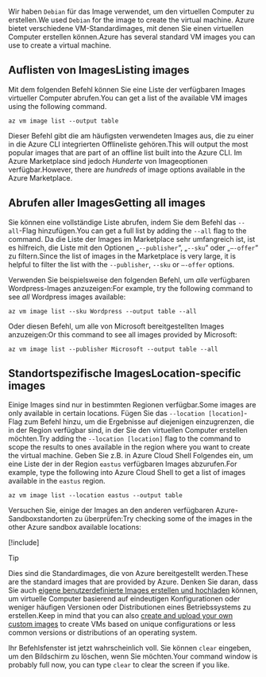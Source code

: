 <span data-ttu-id="37469-101">Wir haben `Debian` für das Image verwendet, um den virtuellen Computer zu erstellen.</span><span class="sxs-lookup"><span data-stu-id="37469-101">We used `Debian` for the image to create the virtual machine.</span></span> <span data-ttu-id="37469-102">Azure bietet verschiedene VM-Standardimages, mit denen Sie einen virtuellen Computer erstellen können.</span><span class="sxs-lookup"><span data-stu-id="37469-102">Azure has several standard VM images you can use to create a virtual machine.</span></span> 

## <a name="listing-images"></a><span data-ttu-id="37469-103">Auflisten von Images</span><span class="sxs-lookup"><span data-stu-id="37469-103">Listing images</span></span>

<span data-ttu-id="37469-104">Mit dem folgenden Befehl können Sie eine Liste der verfügbaren Images virtueller Computer abrufen.</span><span class="sxs-lookup"><span data-stu-id="37469-104">You can get a list of the available VM images using the following command.</span></span> 

```azurecli
az vm image list --output table
```

<span data-ttu-id="37469-105">Dieser Befehl gibt die am häufigsten verwendeten Images aus, die zu einer in die Azure CLI integrierten Offlineliste gehören.</span><span class="sxs-lookup"><span data-stu-id="37469-105">This will output the most popular images that are part of an offline list built into the Azure CLI.</span></span> <span data-ttu-id="37469-106">Im Azure Marketplace sind jedoch _Hunderte_ von Imageoptionen verfügbar.</span><span class="sxs-lookup"><span data-stu-id="37469-106">However, there are _hundreds_ of image options available in the Azure Marketplace.</span></span> 

## <a name="getting-all-images"></a><span data-ttu-id="37469-107">Abrufen aller Images</span><span class="sxs-lookup"><span data-stu-id="37469-107">Getting all images</span></span>

<span data-ttu-id="37469-108">Sie können eine vollständige Liste abrufen, indem Sie dem Befehl das `--all`-Flag hinzufügen.</span><span class="sxs-lookup"><span data-stu-id="37469-108">You can get a full list by adding the `--all` flag to the command.</span></span> <span data-ttu-id="37469-109">Da die Liste der Images im Marketplace sehr umfangreich ist, ist es hilfreich, die Liste mit den Optionen „`--publisher`“, „`--sku`“ oder „`–-offer`“ zu filtern.</span><span class="sxs-lookup"><span data-stu-id="37469-109">Since the list of images in the Marketplace is very large, it is helpful to filter the list with the `--publisher`, `--sku` or `–-offer` options.</span></span>

<span data-ttu-id="37469-110">Verwenden Sie beispielsweise den folgenden Befehl, um _alle_ verfügbaren Wordpress-Images anzuzeigen:</span><span class="sxs-lookup"><span data-stu-id="37469-110">For example, try the following command to see _all_ Wordpress images available:</span></span>

```azurecli
az vm image list --sku Wordpress --output table --all
```

<span data-ttu-id="37469-111">Oder diesen Befehl, um alle von Microsoft bereitgestellten Images anzuzeigen:</span><span class="sxs-lookup"><span data-stu-id="37469-111">Or this command to see all images provided by Microsoft:</span></span>

```azurecli
az vm image list --publisher Microsoft --output table --all
```

## <a name="location-specific-images"></a><span data-ttu-id="37469-112">Standortspezifische Images</span><span class="sxs-lookup"><span data-stu-id="37469-112">Location-specific images</span></span>

<span data-ttu-id="37469-113">Einige Images sind nur in bestimmten Regionen verfügbar.</span><span class="sxs-lookup"><span data-stu-id="37469-113">Some images are only available in certain locations.</span></span> <span data-ttu-id="37469-114">Fügen Sie das `--location [location]`-Flag zum Befehl hinzu, um die Ergebnisse auf diejenigen einzugrenzen, die in der Region verfügbar sind, in der Sie den virtuellen Computer erstellen möchten.</span><span class="sxs-lookup"><span data-stu-id="37469-114">Try adding the `--location [location]` flag to the command to scope the results to ones available in the region where you want to create the virtual machine.</span></span> <span data-ttu-id="37469-115">Geben Sie z.B. in Azure Cloud Shell Folgendes ein, um eine Liste der in der Region `eastus` verfügbaren Images abzurufen.</span><span class="sxs-lookup"><span data-stu-id="37469-115">For example, type the following into Azure Cloud Shell to get a list of images available in the `eastus` region.</span></span>

```azurecli
az vm image list --location eastus --output table
```

<span data-ttu-id="37469-116">Versuchen Sie, einige der Images an den anderen verfügbaren Azure-Sandboxstandorten zu überprüfen:</span><span class="sxs-lookup"><span data-stu-id="37469-116">Try checking some of the images in the other Azure sandbox available locations:</span></span>

[!include[](../../../includes/azure-sandbox-regions-note.md)]

> [!TIP]
> <span data-ttu-id="37469-117">Dies sind die Standardimages, die von Azure bereitgestellt werden.</span><span class="sxs-lookup"><span data-stu-id="37469-117">These are the standard images that are provided by Azure.</span></span> <span data-ttu-id="37469-118">Denken Sie daran, dass Sie auch [eigene benutzerdefinierte Images erstellen und hochladen](https://docs.microsoft.com/azure/virtual-machines/linux/tutorial-custom-images) können, um virtuelle Computer basierend auf eindeutigen Konfigurationen oder weniger häufigen Versionen oder Distributionen eines Betriebssystems zu erstellen.</span><span class="sxs-lookup"><span data-stu-id="37469-118">Keep in mind that you can also [create and upload your own custom images](https://docs.microsoft.com/azure/virtual-machines/linux/tutorial-custom-images) to create VMs based on unique configurations or less common versions or distributions of an operating system.</span></span>

<span data-ttu-id="37469-119">Ihr Befehlsfenster ist jetzt wahrscheinlich voll. Sie können `clear` eingeben, um den Bildschirm zu löschen, wenn Sie möchten.</span><span class="sxs-lookup"><span data-stu-id="37469-119">Your command window is probably full now, you can type `clear` to clear the screen if you like.</span></span>